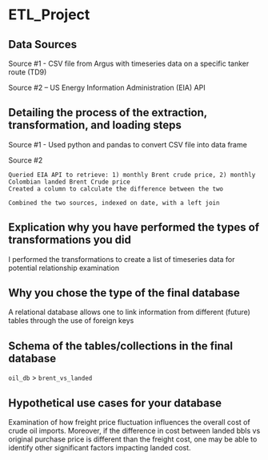 # ETL_Project
## Data Sources
  Source #1 - CSV file from Argus with timeseries data on a specific tanker route (TD9)
  
  Source #2 – US Energy Information Administration (EIA) API 
  
## Detailing the process of the extraction, transformation, and loading steps
  Source #1 - Used python and pandas to convert CSV file into data frame
  
  Source #2 
  
    Queried EIA API to retrieve: 1) monthly Brent crude price, 2) monthly Colombian landed Brent Crude price
    Created a column to calculate the difference between the two
    
    Combined the two sources, indexed on date, with a left join
    
## Explication why you have performed the types of transformations you did
  I performed the transformations to create a list of timeseries data for potential relationship examination
  
## Why you chose the type of the final database
  A relational database allows one to link information from different (future) tables through the use of foreign keys
  
## Schema of the tables/collections in the final database
  `oil_db` > `brent_vs_landed`
  
## Hypothetical use cases for your database
  Examination of how freight price fluctuation influences the overall cost of crude oil imports. Moreover, if the difference in cost         between landed bbls vs original purchase price is different than the freight cost, one may be able to identify other significant factors   impacting landed cost.


